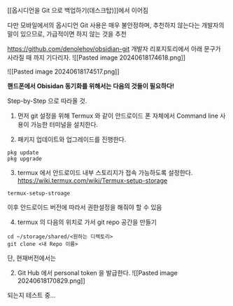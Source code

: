 


[[옵시디언을 Git 으로 백업하기(데스크탑)]]에서 이어짐


다만 모바일에서의 옵시디언 Git 사용은 매우 불안정하며, 추천하지 않는다는 개발자의 말이 있으므로, 가급적이면 하지 않는 것을 추천

https://github.com/denolehov/obsidian-git 개발자 리포지토리에서 아래 문구가 사라질 때 까지 기다리자. 
![[Pasted image 20240618174618.png]]


![[Pasted image 20240618174517.png]]


**핸드폰에서 Obisidan 동기화를 위해서는 다음의 것들이 필요하다!**

Step-by-Step 으로 따라올 것.


1. 먼저 git 설정을 위해 Termux 와 같이 안드로이드 폰 자체에서 Command line 사용이 가능한 터미널을 설치한다.


2. 패키지 업데이트와 업그레이드를 진행한다.

```
pkg update
pkg upgrade
```

3. termux 에서 안드로이드 내부 스토리지가 접속 가능하도록 설정한다. https://wiki.termux.com/wiki/Termux-setup-storage 

```
termux-setup-stroage
```
  
이후 안드로이드 버전에 따라서 권한설정을 해줘야 할 수 있음 


4. termux 의 다음의 위치로 가서 git repo 공간을 만들기

``` 
cd ~/storage/shared/<원하는 디렉토리>
git clone <내 Repo 이름>
```

단, 현재버전에서는 


2. Git Hub 에서 personal token  을 발급한다.
![[Pasted image 20240618170829.png]]



되는지 테스트 중...

